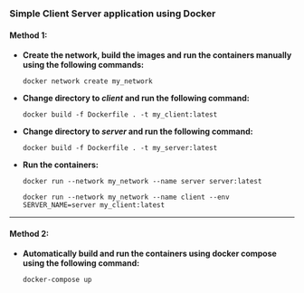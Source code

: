 ### Simple Client Server application using Docker 

#### **Method 1:**

- **Create the network, build the images and run the containers manually using the following commands:**

    ```
    docker network create my_network
    ```

- **Change directory to *client* and run the following command:**

    ```
    docker build -f Dockerfile . -t my_client:latest
    ```

- **Change directory to *server* and run the following command:**
    ```
    docker build -f Dockerfile . -t my_server:latest
    ```

- **Run the containers:**
    ```
    docker run --network my_network --name server server:latest
    ```

    ```
    docker run --network my_network --name client --env SERVER_NAME=server my_client:latest
    ```

---

#### **Method 2:**

- **Automatically build and run the containers using docker compose using the following command:**

    ```
    docker-compose up
    ```
